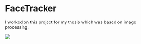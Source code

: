 # FaceTracker
I worked on this project for my thesis which was based on image processing.

![](http://imgur.com/a/1pAwR)
